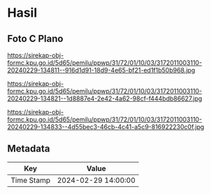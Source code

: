 # Hasil

## Foto C Plano

https://sirekap-obj-formc.kpu.go.id/5d65/pemilu/ppwp/31/72/01/10/03/3172011003110-20240229-134811--916d1d91-18d9-4e65-bf21-ed1f1b50b968.jpg

https://sirekap-obj-formc.kpu.go.id/5d65/pemilu/ppwp/31/72/01/10/03/3172011003110-20240229-134821--1d8887e4-2e42-4a62-98cf-f444bdb86627.jpg

https://sirekap-obj-formc.kpu.go.id/5d65/pemilu/ppwp/31/72/01/10/03/3172011003110-20240229-134833--4d55bec3-46cb-4c41-a5c9-816922230c0f.jpg


## Metadata

| Key        | Value               |
| ---------- | ------------------- |
| Time Stamp | 2024-02-29 14:00:00 |



